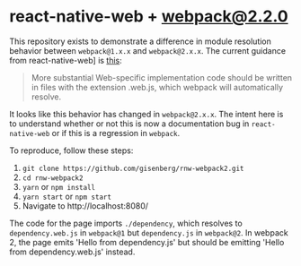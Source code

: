 react-native-web + webpack@2.2.0
====
This repository exists to demonstrate a difference in module resolution behavior between `webpack@1.x.x` and `webpack@2.x.x`. The current guidance from react-native-web] is [this](https://github.com/necolas/react-native-web/blob/master/docs/guides/react-native.md):

> More substantial Web-specific implementation code should be written in files with the extension .web.js, which webpack will automatically resolve.

It looks like this behavior has changed in `webpack@2.x.x`. The intent here is to understand whether or not this is now a documentation bug in `react-native-web` or if this is a regression in `webpack`.

To reproduce, follow these steps:

1. `git clone https://github.com/gisenberg/rnw-webpack2.git`
2. `cd rnw-webpack2`
3. `yarn` or `npm install`
4. `yarn start` or `npm start`
5. Navigate to http://localhost:8080/

The code for the page imports `./dependency`, which resolves to `dependency.web.js` in `webpack@1` but `dependency.js` in `webpack@2`. In webpack 2, the page emits 'Hello from dependency.js' but should be emitting 'Hello from dependency.web.js' instead.
